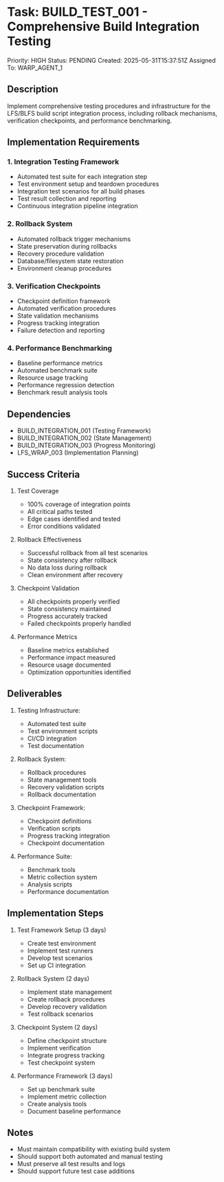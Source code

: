 # Task: BUILD_TEST_001 - Comprehensive Build Integration Testing
Priority: HIGH
Status: PENDING
Created: 2025-05-31T15:37:51Z
Assigned To: WARP_AGENT_1

## Description
Implement comprehensive testing procedures and infrastructure for the LFS/BLFS build script integration process, including rollback mechanisms, verification checkpoints, and performance benchmarking.

## Implementation Requirements

### 1. Integration Testing Framework
- Automated test suite for each integration step
- Test environment setup and teardown procedures
- Integration test scenarios for all build phases
- Test result collection and reporting
- Continuous integration pipeline integration

### 2. Rollback System
- Automated rollback trigger mechanisms
- State preservation during rollbacks
- Recovery procedure validation
- Database/filesystem state restoration
- Environment cleanup procedures

### 3. Verification Checkpoints
- Checkpoint definition framework
- Automated verification procedures
- State validation mechanisms
- Progress tracking integration
- Failure detection and reporting

### 4. Performance Benchmarking
- Baseline performance metrics
- Automated benchmark suite
- Resource usage tracking
- Performance regression detection
- Benchmark result analysis tools

## Dependencies
- BUILD_INTEGRATION_001 (Testing Framework)
- BUILD_INTEGRATION_002 (State Management)
- BUILD_INTEGRATION_003 (Progress Monitoring)
- LFS_WRAP_003 (Implementation Planning)

## Success Criteria
1. Test Coverage
   - 100% coverage of integration points
   - All critical paths tested
   - Edge cases identified and tested
   - Error conditions validated

2. Rollback Effectiveness
   - Successful rollback from all test scenarios
   - State consistency after rollback
   - No data loss during rollback
   - Clean environment after recovery

3. Checkpoint Validation
   - All checkpoints properly verified
   - State consistency maintained
   - Progress accurately tracked
   - Failed checkpoints properly handled

4. Performance Metrics
   - Baseline metrics established
   - Performance impact measured
   - Resource usage documented
   - Optimization opportunities identified

## Deliverables
1. Testing Infrastructure:
   - Automated test suite
   - Test environment scripts
   - CI/CD integration
   - Test documentation

2. Rollback System:
   - Rollback procedures
   - State management tools
   - Recovery validation scripts
   - Rollback documentation

3. Checkpoint Framework:
   - Checkpoint definitions
   - Verification scripts
   - Progress tracking integration
   - Checkpoint documentation

4. Performance Suite:
   - Benchmark tools
   - Metric collection system
   - Analysis scripts
   - Performance documentation

## Implementation Steps
1. Test Framework Setup (3 days)
   - Create test environment
   - Implement test runners
   - Develop test scenarios
   - Set up CI integration

2. Rollback System (2 days)
   - Implement state management
   - Create rollback procedures
   - Develop recovery validation
   - Test rollback scenarios

3. Checkpoint System (2 days)
   - Define checkpoint structure
   - Implement verification
   - Integrate progress tracking
   - Test checkpoint system

4. Performance Framework (3 days)
   - Set up benchmark suite
   - Implement metric collection
   - Create analysis tools
   - Document baseline performance

## Notes
- Must maintain compatibility with existing build system
- Should support both automated and manual testing
- Must preserve all test results and logs
- Should support future test case additions

